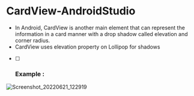 # CardView-AndroidStudio
- In Android, CardView is another main element that can represent the information in a card manner with a drop shadow called elevation and corner radius.
- CardView uses elevation property on Lollipop for shadows

- [ ] ### Example :

![Screenshot_20220621_122919](https://user-images.githubusercontent.com/101108540/174736580-861de517-3fcb-4927-ac5f-9d8ca804707c.jpg)


